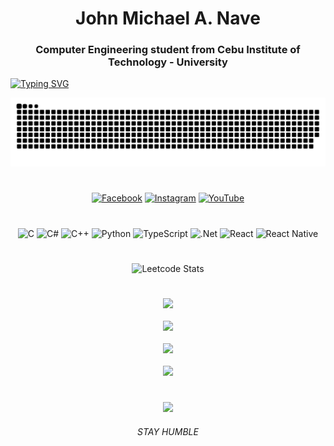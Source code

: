 <h1 align="center">John Michael A. Nave</h1>
<h3 align="center">Computer Engineering student from Cebu Institute of Technology - University</h3>

<a href="https://git.io/typing-svg">
  <img src="https://readme-typing-svg.demolab.com?font=Share+Tech+Mono&pause=1000&color=FFA500&center=true&width=1000&lines=I+am+a+noob+at+programming+(100%25+real);^0^" alt="Typing SVG" />
</a>

<div align="center">

![snake gif](https://github.com/GoldenSnek/GoldenSnek/blob/output/github-snake-dark.svg)

#
[![Facebook](https://img.shields.io/badge/Facebook-%231877F2.svg?logo=Facebook&logoColor=white)](https://facebook.com/jmnavsss) [![Instagram](https://img.shields.io/badge/Instagram-%23E4405F.svg?logo=Instagram&logoColor=white)](https://instagram.com/jmnavsss) [![YouTube](https://img.shields.io/badge/YouTube-%23FF0000.svg?logo=YouTube&logoColor=white)](https://youtube.com/channel/UC_vSZEMoOGz9LB9aZqZe6kg)

#
![C](https://img.shields.io/badge/c-%2300599C.svg?style=for-the-badge&logo=c&logoColor=white) ![C#](https://img.shields.io/badge/c%23-%23239120.svg?style=for-the-badge&logo=csharp&logoColor=white) ![C++](https://img.shields.io/badge/c++-%2300599C.svg?style=for-the-badge&logo=c%2B%2B&logoColor=white) ![Python](https://img.shields.io/badge/python-3670A0?style=for-the-badge&logo=python&logoColor=ffdd54) ![TypeScript](https://img.shields.io/badge/typescript-%23007ACC.svg?style=for-the-badge&logo=typescript&logoColor=white) ![.Net](https://img.shields.io/badge/.NET-5C2D91?style=for-the-badge&logo=.net&logoColor=white) ![React](https://img.shields.io/badge/react-%2320232a.svg?style=for-the-badge&logo=react&logoColor=%2361DAFB) ![React Native](https://img.shields.io/badge/react_native-%2320232a.svg?style=for-the-badge&logo=react&logoColor=%2361DAFB)

#
![Leetcode Stats](https://leetcode.card.workers.dev/Goldenavsss?theme=dark&font=baloo&extension=null)

#
![](https://github-readme-stats.vercel.app/api/top-langs/?username=GoldenSnek&theme=codeSTACKr&hide_border=true&include_all_commits=false&count_private=false&layout=compact) <br/><br/>
![](https://github-readme-stats.vercel.app/api?username=GoldenSnek&theme=codeSTACKr&hide_border=true&include_all_commits=false&count_private=false)<br/><br/>
![](https://nirzak-streak-stats.vercel.app/?user=GoldenSnek&theme=codeSTACKr&hide_border=true)<br/><br/>
![](https://github-contributor-stats.vercel.app/api?username=GoldenSnek&limit=5&theme=codeSTACKr&combine_all_yearly_contributions=true)

#
![](https://quotes-github-readme.vercel.app/api?type=horizontal&theme=dark)
<h6 align="center">STAY HUMBLE</h6>
</div>
